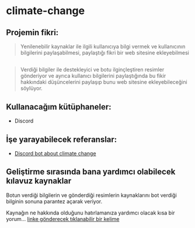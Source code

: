 # climate-change
## Projemin fikri:
> Yenilenebilir kaynaklar ile ilgili kullanıcıya bilgi vermek ve kullanıcının bilgilerini paylaşabilmesi, paylaştığı fikri bir web sitesine ekleyebilmesi
##
> Verdiği bilgiler ile destekleyici ve botu ilginçleştiren resimler gönderiyor ve ayrıca kullanıcı bilgilerini paylaştığında bu fikir hakkındaki düşüncelerini paylaşıp bunu web sitesine ekleyebileceğini söylüyor.

## Kullanacağım kütüphaneler:
- Discord

## İşe yarayabilecek referanslar:
- [Discord bot about climate change](https://github.com/AnargyaDebug/AntiTrash-Bot)

## Geliştirme sırasında bana yardımcı olabilecek kılavuz kaynaklar
Botun verdiği bilgilerin ve gönderdiği resimlerin kaynaklarını bot verdiği bilginin sonuna parantez açarak veriyor.


Kaynağın ne hakkında olduğunu hatırlamanıza yardımcı olacak kısa bir yorum... [linke gönderecek tıklanabilir bir kelime](https://kaynagin_linki)
